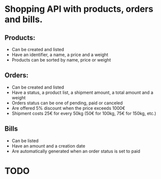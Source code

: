 # Shopping API with products, orders and bills.

## Products:

-   Can be created and listed
-   Have an identifier, a name, a price and a weight
-   Products can be sorted by name, price or weight

## Orders:

-   Can be created and listed
-   Have a status, a product list, a shipment amount, a total amount and a weight
-   Orders status can be one of pending, paid or canceled
-   Are offered 5% discount when the price exceeds 1000€
-   Shipment costs 25€ for every 50kg (50€ for 100kg, 75€ for 150kg, etc.)

## Bills

-   Can be listed
-   Have an amount and a creation date
-   Are automatically generated when an order status is set to paid

# TODO

